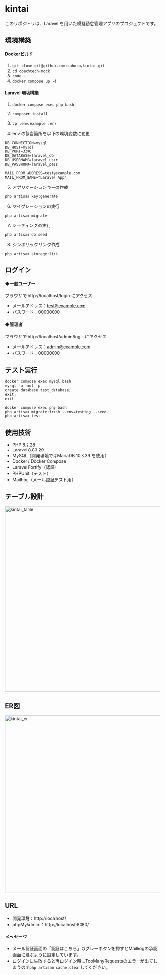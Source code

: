 # kintai

このリポジトリは、Laravel を用いた模擬勤怠管理アプリのプロジェクトです。

## 環境構築

#### Dockerビルド

1. ```git clone git@github.com:cahoco/kintai.git```
2. ```cd coachtech-mock```
3. ```code .```
4. ```docker compose up -d```

#### Laravel 環境構築

1. ```docker compose exec php bash```

2. ```composer install```

3. ```cp .env.example .env```

4. env の該当箇所を以下の環境変数に変更

```
DB_CONNECTION=mysql
DB_HOST=mysql
DB_PORT=3306
DB_DATABASE=laravel_db
DB_USERNAME=laravel_user
DB_PASSWORD=laravel_pass
```
```
MAIL_FROM_ADDRESS=test@example.com
MAIL_FROM_NAME="Laravel App"
```

5. アプリケーションキーの作成

```
php artisan key:generate
```

6. マイグレーションの実行

```
php artisan migrate
```

7. シーディングの実行

```
php artisan db:seed
```

8. シンボリックリンク作成

```
php artisan storage:link
```

## ログイン

#### ◆一般ユーザー
ブラウザで http://localhost/login にアクセス
- メールアドレス：test@example.com
- パスワード：00000000

#### ◆管理者
ブラウザで http://localhost/admin/login にアクセス
- メールアドレス：admin@example.com
- パスワード：00000000


## テスト実行

```
docker compose exec mysql bash
mysql -u root -p
create database test_database;
exit;
exit

docker compose exec php bash
php artisan migrate:fresh --env=testing --seed
php artisan test

```


## 使用技術

- PHP 8.2.28
- Laravel 8.83.29
- MySQL（開発環境ではMariaDB 10.3.39 を使用） 
- Docker / Docker Compose
- Laravel Fortify（認証）
- PHPUnit（テスト）
- Mailhog（メール認証テスト用）

## テーブル設計
<img width="602" alt="kintai_table" src="https://github.com/user-attachments/assets/ce773592-eee3-4eb5-8ad1-8f35c0fd1a12" />

## ER図
<img width="575" alt="kintai_er" src="https://github.com/user-attachments/assets/c6b58f88-3e9a-4e8b-9f8b-c0ae8d0b6002" />

## URL

* 開発環境：http://localhost/
* phpMyAdmin:：http://localhost:8080/

#### メッセージ

* メール認証画面の「認証はこちら」のグレーボタンを押すとMailhogの承認画面に飛ぶように設定しています。
* ログインに失敗すると再ログイン時にTooManyRequestsのエラーが出てしまうので```php artisan cache:clear```してください。
